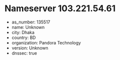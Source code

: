 # Nameserver 103.221.54.61

* as_number: 135517
* name: Unknown
* city: Dhaka
* country: BD
* organization: Pandora Technology
* version: Unknown
* dnssec: true

